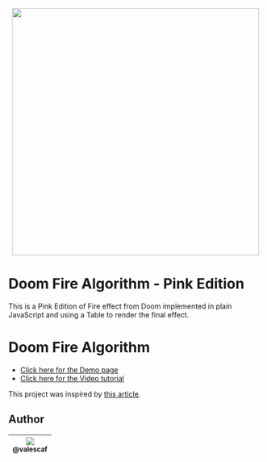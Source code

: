 <p align="center">
  <a href="https://github.com/valescaf/doom-fire-algorithm/blob/add-pink/playground/1st-implementation-with-tables-pinkedition/doom-pinkedition.PNG">
    <img src="https://github.com/valescaf/doom-fire-algorithm/blob/add-pink/playground/1st-implementation-with-tables-pinkedition/doom-pinkedition.PNG" width="490">
  </a>
</p>

# Doom Fire Algorithm - Pink Edition
This is a Pink Edition of Fire effect from Doom implemented in plain JavaScript and using a Table to render the final effect.

# Doom Fire Algorithm
- [Click here for the Demo page](https://filipedeschamps.github.io/doom-fire-algorithm/playground/1st-implementation-with-tables/)
- [Click here for the Video tutorial](https://www.youtube.com/watch?v=HCjDjsHPOco)

This project was inspired by [this article](http://fabiensanglard.net/doom_fire_psx/).

## Author

| [<img src="https://avatars2.githubusercontent.com/u/20388235?v=3&s=115"><br><sub>@valescaf</sub>](https://github.com/valescaf) |
| :---: |
